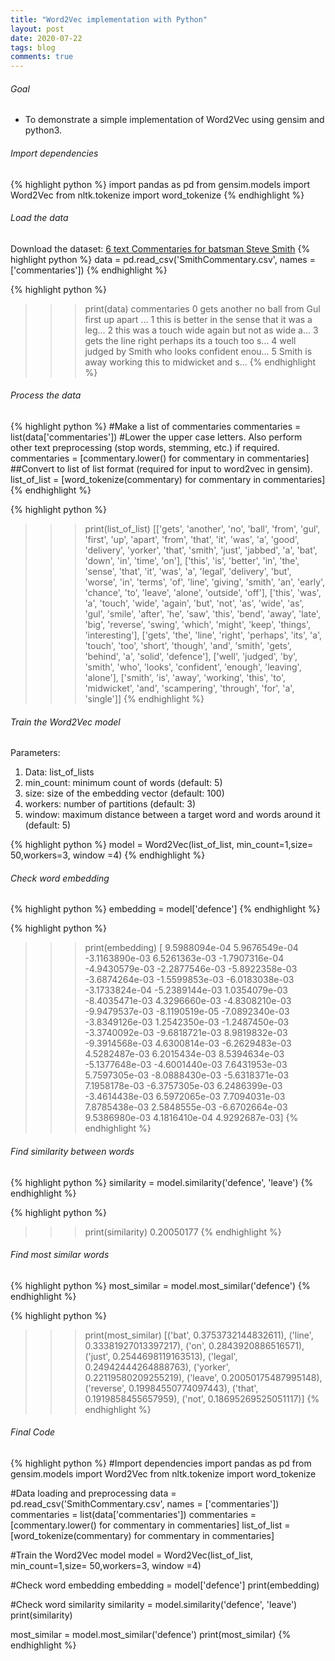 ```yaml
---
title: "Word2Vec implementation with Python"
layout: post
date: 2020-07-22
tags: blog
comments: true
---
```

###### Goal
* To demonstrate a simple implementation of Word2Vec using gensim and python3.

###### Import dependencies
{% highlight python %}
import pandas as pd
from gensim.models import Word2Vec
from nltk.tokenize import word_tokenize
{% endhighlight %}

###### Load the data
Download the dataset: [6 text Commentaries for batsman Steve Smith](https://swarup-rj.github.io/assets/data/SmithCommentary.csv)
{% highlight python %}
data = pd.read_csv('SmithCommentary.csv', names = ['commentaries'])
{% endhighlight %}

{% highlight python %}
>>> print(data)
                                        commentaries
0  gets another no ball from Gul first up  apart ...
1  this is better  in the sense that it was a leg...
2  this was a touch wide again  but not as wide a...
3  gets the line right  perhaps its a touch too s...
4  well judged by Smith  who looks confident enou...
5  Smith is away  working this to midwicket and s...
{% endhighlight %}

###### Process the data
{% highlight python %}
#Make a list of commentaries
commentaries = list(data['commentaries'])
#Lower the upper case letters. Also perform other text preprocessing (stop words, stemming, etc.) if required.
commentaries = [commentary.lower() for commentary in commentaries]
##Convert to list of list format (required for input to word2vec in gensim).
list_of_list = [word_tokenize(commentary) for commentary in commentaries]
{% endhighlight %}

{% highlight python %}
>>> print(list_of_list)
[['gets', 'another', 'no', 'ball', 'from', 'gul', 'first', 'up', 'apart', 'from', 'that', 'it', 'was', 'a', 'good', 'delivery', 'yorker', 'that', 'smith', 'just', 'jabbed', 'a', 'bat', 'down', 'in', 'time', 'on'], ['this', 'is', 'better', 'in', 'the', 'sense', 'that', 'it', 'was', 'a', 'legal', 'delivery', 'but', 'worse', 'in', 'terms', 'of', 'line', 'giving', 'smith', 'an', 'early', 'chance', 'to', 'leave', 'alone', 'outside', 'off'], ['this', 'was', 'a', 'touch', 'wide', 'again', 'but', 'not', 'as', 'wide', 'as', 'gul', 'smile', 'after', 'he', 'saw', 'this', 'bend', 'away', 'late', 'big', 'reverse', 'swing', 'which', 'might', 'keep', 'things', 'interesting'], ['gets', 'the', 'line', 'right', 'perhaps', 'its', 'a', 'touch', 'too', 'short', 'though', 'and', 'smith', 'gets', 'behind', 'a', 'solid', 'defence'], ['well', 'judged', 'by', 'smith', 'who', 'looks', 'confident', 'enough', 'leaving', 'alone'], ['smith', 'is', 'away', 'working', 'this', 'to', 'midwicket', 'and', 'scampering', 'through', 'for', 'a', 'single']]
{% endhighlight %}

###### Train the Word2Vec model
Parameters:
1. Data: list_of_lists
2. min_count: minimum count of words (default: 5)
3. size: size of the embedding vector (default: 100)
4. workers: number of partitions (default: 3)
4. window: maximum distance between a target word and words around it (default: 5)

{% highlight python %}
model = Word2Vec(list_of_list, min_count=1,size= 50,workers=3, window =4)
{% endhighlight %}

###### Check word embedding
{% highlight python %}
embedding = model['defence']
{% endhighlight %}

{% highlight python %}
>>> print(embedding)
[ 9.5988094e-04  5.9676549e-04 -3.1163890e-03  6.5261363e-03
 -1.7907316e-04 -4.9430579e-03 -2.2877546e-03 -5.8922358e-03
 -3.6874264e-03 -1.5599853e-03 -6.0183038e-03 -3.1733824e-04
 -5.2389144e-03  1.0354079e-03 -8.4035471e-03  4.3296660e-03
 -4.8308210e-03 -9.9479537e-03 -8.1190519e-05 -7.0892340e-03
 -3.8349126e-03  1.2542350e-03 -1.2487450e-03 -3.3740092e-03
 -9.6818721e-03  8.9819832e-03 -9.3914568e-03  4.6300814e-03
 -6.2629483e-03  4.5282487e-03  6.2015434e-03  8.5394634e-03
 -5.1377648e-03 -4.6001440e-03  7.6431953e-03  5.7597305e-03
 -8.0888430e-03 -5.6318371e-03  7.1958178e-03 -6.3757305e-03
  6.2486399e-03 -3.4614438e-03  6.5972065e-03  7.7094031e-03
  7.8785438e-03  2.5848555e-03 -6.6702664e-03  9.5386980e-03
  4.1816410e-04  4.9292687e-03]
{% endhighlight %}

###### Find similarity between words
{% highlight python %}
similarity = model.similarity('defence', 'leave')
{% endhighlight %}

{% highlight python %}
>>> print(similarity)
0.20050177
{% endhighlight %}

###### Find most similar words
{% highlight python %}
most_similar = model.most_similar('defence')
{% endhighlight %}

{% highlight python %}
>>> print(most_similar)
[('bat', 0.3753732144832611), ('line', 0.33381927013397217), ('on', 0.2843920886516571), ('just', 0.2544698119163513), ('legal', 0.24942444264888763), ('yorker', 0.22119580209255219), ('leave', 0.20050175487995148), ('reverse', 0.19984550774097443), ('that', 0.1919858455657959), ('not', 0.18695269525051117)]
{% endhighlight %}


###### Final Code
{% highlight python %}
#Import dependencies
import pandas as pd
from gensim.models import Word2Vec
from nltk.tokenize import word_tokenize

#Data loading and preprocessing
data = pd.read_csv('SmithCommentary.csv', names = ['commentaries'])
commentaries = list(data['commentaries'])
commentaries = [commentary.lower() for commentary in commentaries]
list_of_list = [word_tokenize(commentary) for commentary in commentaries]

#Train the Word2Vec model
model = Word2Vec(list_of_list, min_count=1,size= 50,workers=3, window =4)

#Check word embedding
embedding = model['defence']
print(embedding)

#Check word similarity
similarity = model.similarity('defence', 'leave')
print(similarity)

most_similar = model.most_similar('defence')
print(most_similar)
{% endhighlight %}
